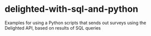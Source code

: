 # delighted-with-sql-and-python
Examples for using a Python scripts that sends out surveys using the Delighted API, based on results of SQL queries

